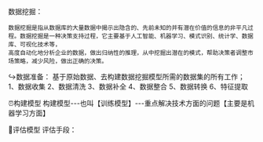 数据挖掘：

    数据挖掘是指从数据库的大量数据中揭示出隐含的、先前未知的并有潜在价值的信息的非平凡过程。数据挖掘是一种决策支持过程，它主要基于人工智能、机器学习、模式识别、统计学、数据库、可视化技术等，
    高度自动化地分析企业的数据，做出归纳性的推理，从中挖掘出潜在的模式，帮助决策者调整市场策略，减少风险，做出正确的决策。 
    
 ↪️数据准备：
 基于原始数据、去构建数据挖掘模型所需的数据集的所有工作；
 1、数据收集
 2、数据清洗
 3、数据补全
 4、数据整合
 5、数据转换
 6、特征提取
 
 
 ⏰构建模型
 构建模型---也叫【训练模型】---重点解决技术方面的问题【主要是机器学习方面】
 
 
 
 🥇评估模型
 评估手段：
 
 
 
